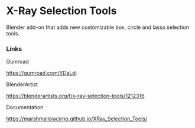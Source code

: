 # X-Ray Selection Tools
Blender add-on that adds new customizable box, circle and lasso selection tools.

### Links
Gumroad 

https://gumroad.com/l/DaLdj

BlenderArtist

https://blenderartists.org/t/x-ray-selection-tools/1212316

Documentation

https://marshmallowcirno.github.io/XRay_Selection_Tools/
